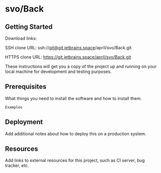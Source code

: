 # svo/Back



## Getting Started

Download links:

SSH clone URL: ssh://git@git.jetbrains.space/april/svo/Back.git

HTTPS clone URL: https://git.jetbrains.space/april/svo/Back.git



These instructions will get you a copy of the project up and running on your local machine for development and testing purposes.

## Prerequisites

What things you need to install the software and how to install them.

```
Examples
```

## Deployment

Add additional notes about how to deploy this on a production system.

## Resources

Add links to external resources for this project, such as CI server, bug tracker, etc.
